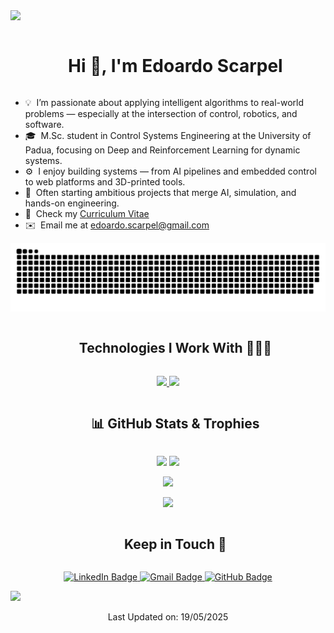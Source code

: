 <!--horizontal divider(gradiant)-->
<img src="https://user-images.githubusercontent.com/73097560/115834477-dbab4500-a447-11eb-908a-139a6edaec5c.gif">

<!--h1 without bottom border-->
<div id="user-content-toc">
  <ul align="center">
    <summary><h1 style="display: inline-block">Hi 👋, I'm Edoardo Scarpel</h1></summary>
  </ul>
</div>

<!--intro-->
- 💡 &nbsp;I’m passionate about applying intelligent algorithms to real-world problems — especially at the intersection of control, robotics, and software.  
- 🎓 &nbsp;M.Sc. student in Control Systems Engineering at the University of Padua, focusing on Deep and Reinforcement Learning for dynamic systems.  
- ⚙️ &nbsp;I enjoy building systems — from AI pipelines and embedded control to web platforms and 3D-printed tools.  
- 🧠 &nbsp;Often starting ambitious projects that merge AI, simulation, and hands-on engineering.  
- 📄 &nbsp;Check my [Curriculum Vitae](https://github.com/edos08/edos08/blob/main/media/Scarpel_Edoardo_CV.pdf)  
- ✉️ &nbsp;Email me at [edoardo.scarpel@gmail.com](mailto:edoardo.scarpel@gmail.com)  

<!--snake animation-->
<div align="center">
  <img src="https://github.com/1999AZZAR/1999AZZAR/blob/readme/resources/grid-snake.svg" alt="snake" />
</div>

<!--h2 without bottom border-->
<div id="user-content-toc">
  <ul align="center">
    <summary><h2 style="display: inline-block">Technologies I Work With 👨🏻‍💻</h2></summary>
  </ul>
</div>

<!--skills icons-->
<p align="center">
  <a href="https://skillicons.dev">
    <img src="https://skillicons.dev/icons?i=py,c,cpp,java,matlab,html,css,js,git,vscode,linux,opencv" />
    <img src="https://skillicons.dev/icons?i=pytorch,tensorflow,docker,bash,github,autocad" />
  </a>
</p>

<!--h2 without bottom border-->
<div id="user-content-toc">
  <ul align="center">
    <summary><h2 style="display: inline-block">📊 GitHub Stats & Trophies</h2></summary>
  </ul>
</div>

<!-- GitHub Stats -->
<p align="center">
  <img src="https://github-readme-stats.vercel.app/api?username=edos08&theme=dark&show_icons=true&count_private=true" width="45%" />
  <img src="https://github-readme-streak-stats.herokuapp.com/?user=edos08&theme=dark&hide_border=false" width="45%" />
</p>

<!-- Top Languages -->
<p align="center">
  <img src="https://github-readme-stats.vercel.app/api/top-langs/?username=edos08&theme=dark&layout=compact&hide_border=true&langs_count=8" width="60%" />
</p>

<!-- GitHub Trophies -->
<p align="center">
  <img src="https://github-profile-trophy.vercel.app/?username=edos08&theme=radical&margin-w=10&margin-h=10&no-bg=true&no-frame=true" width="95%" />
</p>

<!--h2 without bottom border-->
<div id="user-content-toc">
  <ul align="center">
    <summary><h2 style="display: inline-block">Keep in Touch 🤝</h2></summary>
  </ul>
</div>

<p align="center">
  <a href="https://www.linkedin.com/in/edoardo-scarpel/" target="_blank">
    <img src="https://img.shields.io/badge/LinkedIn-0A66C2?style=for-the-badge&logo=linkedin&logoColor=white" alt="LinkedIn Badge"/>
  </a>
  <a href="mailto:edoardo.scarpel@gmail.com" target="_blank">
    <img src="https://img.shields.io/badge/Gmail-D14836?style=for-the-badge&logo=gmail&logoColor=white" alt="Gmail Badge"/>
  </a>
  <a href="https://github.com/edos08" target="_blank">
    <img src="https://img.shields.io/badge/GitHub-100000?style=for-the-badge&logo=github&logoColor=white" alt="GitHub Badge"/>
  </a>
</p>

<!--horizontal divider(gradiant)-->
<img src="https://user-images.githubusercontent.com/73097560/115834477-dbab4500-a447-11eb-908a-139a6edaec5c.gif">

<sub><p align="center">Last Updated on: 19/05/2025</p></sub>
